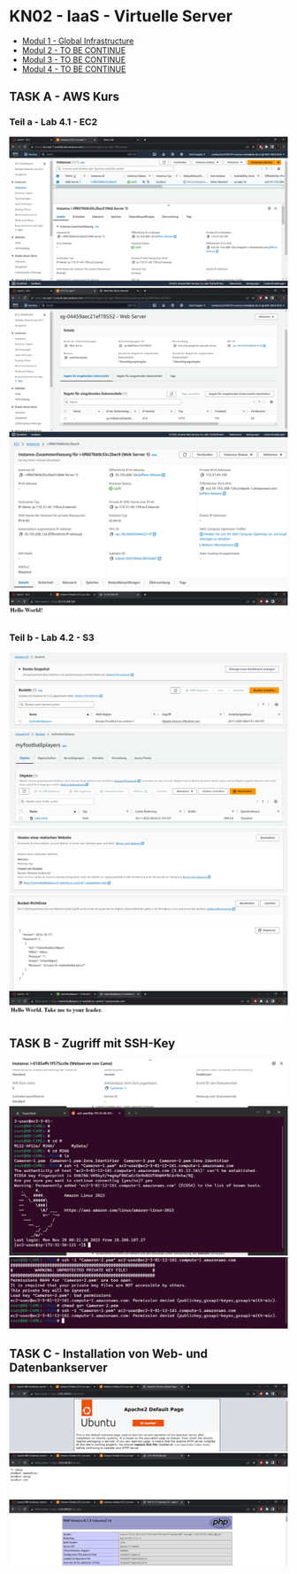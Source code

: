 # KN02 - IaaS - Virtuelle Server

- [Modul 1 - Global Infrastructure](/KN02/Global%20Infrastructure/README.md)
- [Modul 2 - TO BE CONTINUE]()
- [Modul 3 - TO BE CONTINUE]()
- [Modul 4 - TO BE CONTINUE]()


## TASK A - AWS Kurs

### Teil a - Lab 4.1 - EC2
![](/KN02/Content/Teil%20a/Teil1.png)
![](/KN02/Content/Teil%20a/Teil2.png)
![](/KN02/Content/Teil%20a/Details.png)
![](/KN02/Content/Teil%20a/LAbHMLT.png)

### Teil b - Lab 4.2 - S3
![](/KN02/Content/Teil%20b/BucketsList.png)
![](/KN02/Content/Teil%20b/BucketDataList.png)
![](/KN02/Content/Teil%20b/EigenschaftenBucket.png)
![](/KN02/Content/Teil%20b/PolicyJson.png)
![](/KN02/Content/Teil%20b/Html.png)

## TASK B -  Zugriff mit SSH-Key
![](/KN02/Content/Task%20B/SHHKeyList.png)
![](/KN02/Content/Task%20B/SSH1.png)
![](/KN02/Content/Task%20B/SSH2.png)

## TASK C - Installation von Web- und Datenbankserver
![](/KN02/Content/Task%20C/Index.png)
![](/KN02/Content/Task%20C/DBPHP.png)
![](/KN02/Content/Task%20C/InfoPHP.png)